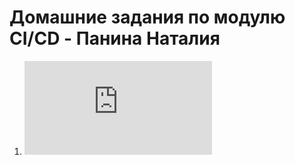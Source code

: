# Домашние задания по модулю CI/CD - Панина Наталия  
1. ![Домашнее задание "Ansible. ч.1"](https://github.com/nataliya-panina/cicd/blob/main/ansible1/ANSIBLE1.md)
